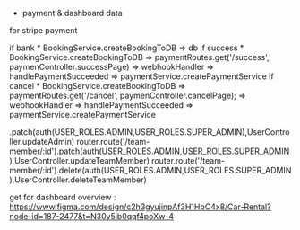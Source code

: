 * payment & dashboard data

for stripe payment

if bank
    * BookingService.createBookingToDB => db
if success
    * BookingService.createBookingToDB =>  paymentRoutes.get('/success', paymenController.successPage) => webhookHandler => handlePaymentSucceeded => paymentService.createPaymentService
if cancel
    * BookingService.createBookingToDB =>  paymentRoutes.get('/cancel', paymenController.cancelPage); => webhookHandler => handlePaymentSucceeded => paymentService.createPaymentService







.patch(auth(USER_ROLES.ADMIN,USER_ROLES.SUPER_ADMIN),UserController.updateAdmin)
router.route('/team-member/:id').patch(auth(USER_ROLES.ADMIN,USER_ROLES.SUPER_ADMIN),UserController.updateTeamMember)
router.route('/team-member/:id').delete(auth(USER_ROLES.ADMIN,USER_ROLES.SUPER_ADMIN),UserController.deleteTeamMember)




<!-- totaly new -->
get for dashboard overview : https://www.figma.com/design/c2h3gyujinpAf3H1HbC4x8/Car-Rental?node-id=187-2477&t=N30y5ib0qqf4poXw-4


